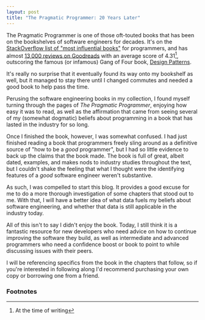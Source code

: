 ```yaml
---
layout: post
title: "The Pragmatic Programmer: 20 Years Later"
---
```


The Pragmatic Programmer is one of those oft-touted books that has been on the bookshelves of software engineers for decades. It's on the [StackOverflow list of "most influential books"](https://stackoverflow.com/a/1713/5100021) for programmers, and has almost [13,000 reviews on Goodreads](https://www.goodreads.com/book/show/4099.The_Pragmatic_Programmer) with an average score of 4.31[^1], outscoring the famous (or infamous) Gang of Four book, [Design Patterns](https://www.goodreads.com/book/show/85009.Design_Patterns).

It's really no surprise that it eventually found its way onto my bookshelf as well, but it managed to stay there until I changed commutes and needed a good book to help pass the time.

Perusing the software engineering books in my collection, I found myself turning through the pages of _The Pragmatic Programmer_, enjoying how easy it was to read, as well as the affirmation that came from seeing several of my (somewhat dogmatic) beliefs about programming in a book that has lasted in the industry for so long.

Once I finished the book, however, I was somewhat confused. I had just finished reading a book that programmers freely sling around as a definitive source of "how to be a _good_ programmer", but I had so little evidence to back up the claims that the book made. The book is full of great, albeit dated, examples, and makes nods to industry studies throughout the text, but I couldn't shake the feeling that what I thought were the identifying features of a _good_ software engineer weren't substantive.

As such, I was compelled to start this blog. It provides a good excuse for me to do a more thorough investigation of some chapters that stood out to me. With that, I will have a better idea of what data fuels my beliefs about software engineering, and whether that data is still applicable in the industry today.

All of this isn't to say I didn't enjoy the book. Today, I still think it is a fantastic resource for new developers who need advice on how to continue improving the software they build, as well as intermediate and advanced programmers who need a confidence boost or book to point to while discussing issues with their peers.

I will be referencing specifics from the book in the chapters that follow, so if you're interested in following along I'd recommend purchasing your own copy or borrowing one from a friend.

### Footnotes
[^1]: At the time of writing
